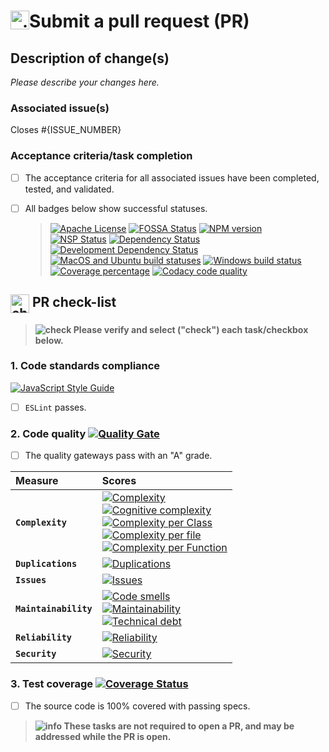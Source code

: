 # <img align="top" alt="git-pull-request" height="30" width="30" src="https://cdnjs.cloudflare.com/ajax/libs/octicons/4.4.0/svg/git-pull-request.svg">Submit a pull request (PR)

## Description of change(s)

_Please describe your changes here._

### Associated issue(s)

Closes #{ISSUE_NUMBER}

### Acceptance criteria/task completion

* [ ] The acceptance criteria for all associated issues have been completed, tested, and validated.
* [ ] All badges below show successful statuses.

  > [![Apache License][license-image]][license-url] [![FOSSA Status][fossa-image]][fossa-url] [![NPM version][npm-image]][npm-url]<br>[![NSP Status][nsp-image]][nsp-url] [![Dependency Status][daviddm-image]][daviddm-url] [![Development Dependency Status][daviddm-dev-image]][daviddm-dev-url]<br> [![MacOS and Ubuntu build statuses][travis-image]][travis-url] [![Windows build status][appveyor-image]][appveyor-url] [![Coverage percentage][coveralls-image]][coveralls-url] [![Codacy code quality][codacy-image]][codacy-url]

## <img align="top" alt="checklist" height="30" width="30" src="https://cdnjs.cloudflare.com/ajax/libs/octicons/4.4.0/svg/checklist.svg"> PR check-list

> **![check][icon-octicon-check] Please verify and select ("check") each task/checkbox below.**

### 1. Code standards compliance

[![JavaScript Style Guide](https://cdn.rawgit.com/feross/standard/master/badge.svg)](https://github.com/feross/standard)

* [ ] `ESLint` passes.

### 2. Code quality [![Quality Gate][sonar-gate-img]][sonar-gate-url]

* [ ] The quality gateways pass with an "A" grade.

| Measure               | Scores                                                                                                                                                                                                                                                                                                                                                                                                   |
| :-------------------- | :------------------------------------------------------------------------------------------------------------------------------------------------------------------------------------------------------------------------------------------------------------------------------------------------------------------------------------------------------------------------------------------------------- |
| **`Complexity`**      | [![Complexity][sonar-complexity-img]][sonar-complexity-url]<br>[![Cognitive complexity][sonar-cognitive-img]][sonar-cognitive-url]<br>[![Complexity per Class][sonar-complexity-class-img]][sonar-complexity-class-img]<br>[![Complexity per file][sonar-complexity-file-img]][sonar-complexity-file-img] <br>[![Complexity per Function][sonar-complexity-function-img]][sonar-complexity-function-url] |
| **`Duplications`**    | [![Duplications][sonar-duplications-img]][sonar-duplications-url]                                                                                                                                                                                                                                                                                                                                        |
| **`Issues`**          | [![Issues][sonar-issues-img]][sonar-issues-url]                                                                                                                                                                                                                                                                                                                                                          |
| **`Maintainability`** | [![Code smells][sonar-code-smells-img]][sonar-code-smells-url]<br>[![Maintainability][sonar-maintainability-img]][sonar-maintainability-url]<br>[![Technical debt][sonar-tech-debt-img]][sonar-tech-debt-url]                                                                                                                                                                                            |
| **`Reliability`**     | [![Reliability][sonar-reliability-img]][sonar-reliability-url]                                                                                                                                                                                                                                                                                                                                           |
| **`Security`**        | [![Security][sonar-security-img]][sonar-security-url]                                                                                                                                                                                                                                                                                                                                                    |

### 3. Test coverage [![Coverage Status][coveralls-image]][coveralls-url]

* [ ] The source code is 100% covered with passing specs.

> **![info][icon-octicon-info] These tasks are not required to open a PR, and may be addressed while the PR is open.**

[icon-octicon-check]: https://cdnjs.cloudflare.com/ajax/libs/octicons/4.4.0/svg/check.svg
[icon-octicon-info]: https://cdnjs.cloudflare.com/ajax/libs/octicons/4.4.0/svg/info.svg
[appveyor-image]: https://img.shields.io/appveyor/ci/democracy-ia/govinfo-link-js.svg?style=flat-square&logo=appveyor&label=windows%20build
[appveyor-url]: https://ci.appveyor.com/project/democracy-ia/govinfo-link-js
[codacy-coverage-image]: https://img.shields.io/codacy/coverage/b3ac6aaaa3cf41d0897959c1e5d732a3.svg?style=flat-square
[codacy-image]: https://img.shields.io/codacy/grade/b3ac6aaaa3cf41d0897959c1e5d732a3.svg?style=flat-square
[codacy-url]: https://www.codacy.com/app/greg_7/govinfo-link-js?utm_source=github.com&utm_medium=referral&utm_content=democracy-ia/govinfo-link-js&utm_campaign=Badge_Grade
[coveralls-image]: https://img.shields.io/coveralls/github/democracy-ia/govinfo-link-js/master.svg
[coveralls-url]: https://coveralls.io/r/democracy-ia/govinfo-link-js
[daviddm-dev-image]: https://david-dm.org/democracy-ia/govinfo-link-js/dev-status.svg?theme=shields.io&style=flat-square
[daviddm-dev-url]: https://david-dm.org/democracy-ia/govinfo-link-js?type=dev
[daviddm-image]: https://david-dm.org/democracy-ia/govinfo-link-js.svg?theme=shields.io&style=flat-square
[daviddm-url]: https://david-dm.org/democracy-ia/govinfo-link-js
[fossa-image]: https://app.fossa.io/api/projects/git%2Bgithub.com%2Fdemocracy-ia%2Fgovinfo-link-js.svg?type=shield&style=flat-square
[fossa-url]: https://app.fossa.io/projects/git%2Bgithub.com%2Fdemocracy-ia%2Fgovinfo-link-js?ref=badge_shield
[license-image]: https://img.shields.io/badge/license-Apache%202.0-blue.svg?style=flat-square
[license-url]: http://www.apache.org/licenses/LICENSE-2.0
[notice-url]: https://app.fossa.io/reports/07123904-7d26-40a6-b6af-c74e82a53789
[npm-image]: https://badge.fury.io/js/govinfo-link-js.svg?style=flat-square
[npm-url]: https://npmjs.org/package/govinfo-link-js
[npms-image]: https://badges.npms.io/govinfo-link-js.svg?style=flat-square
[npms-url]: https://npms.io/search?q=govinfo-link-js
[nsp-image]: https://nodesecurity.io/orgs/democracy-ia/projects/cd614e9c-1458-438a-92ba-b7579052e1c8/badge
[nsp-url]: https://nodesecurity.io/orgs/democracy-ia/projects/cd614e9c-1458-438a-92ba-b7579052e1c8
[travis-image]: https://img.shields.io/travis/democracy-ia/govinfo-link-js.svg?branch=master&style=flat-square&label=macOS%20%7C%20ubuntu%20builds&logo=travis
[travis-url]: https://travis-ci.org/democracy-ia/govinfo-link-js
[sonar-code-smells-img]: http://sonarcloud.io/api/badges/measure?key=democracy-ia-govinfo-link-js&metric=code_smells
[sonar-code-smells-url]: https://sonarcloud.io/component_measures/metric/code_smells/list?id=democracy-ia-govinfo-link-js&metric=code_smells
[sonar-cognitive-img]: http://sonarcloud.io/api/badges/measure?key=democracy-ia-govinfo-link-js&metric=cognitive_complexity
[sonar-cognitive-url]: https://sonarcloud.io/component_measures/metric/cognitive_complexity/list?id=democracy-ia-govinfo-link-js&metric=cognitive_complexity
[sonar-complexity-img]: http://sonarcloud.io/api/badges/measure?key=democracy-ia-govinfo-link-js&metric=complexity
[sonar-complexity-url]: https://sonarcloud.io/component_measures?id=democracy-ia-govinfo-link-js&metric=complexity
[sonar-complexity-function-img]: http://sonarcloud.io/api/badges/measure?key=democracy-ia-govinfo-link-js&metric=function_complexity
[sonar-complexity-function-url]: https://sonarcloud.io/component_measures?id=democracy-ia-govinfo-link-js&metric=function_complexity
[sonar-complexity-file-img]: http://sonarcloud.io/api/badges/measure?key=democracy-ia-govinfo-link-js&metric=file_complexity
[sonar-complexity-file-url]: https://sonarcloud.io/component_measures?id=democracy-ia-govinfo-link-js&metric=file_complexity
[sonar-complexity-class-img]: http://sonarcloud.io/api/badges/measure?key=democracy-ia-govinfo-link-js&metric=class_complexity
[sonar-complexity-class-url]: https://sonarcloud.io/component_measures?id=democracy-ia-govinfo-link-js&metric=class_complexity
[sonar-coverage-img]: http://sonarcloud.io/api/badges/measure?key=democracy-ia-govinfo-link-js&metric=coverage
[sonar-coverage-url]: https://sonarcloud.io/component_measures?id=democracy-ia-govinfo-link-js&metric=coverage
[sonar-duplications-img]: http://sonarcloud.io/api/badges/measure?key=democracy-ia-govinfo-link-js&metric=duplicated_line_density
[sonar-duplications-url]: https://sonarcloud.io/component_measures?id=democracy-ia-govinfo-link-js&metric=duplicated_lines_density
[sonar-gate-img]: http://sonarcloud.io/api/badges/gate?key=democracy-ia-govinfo-link-js
[sonar-gate-url]: https://sonarcloud.io/dashboard?id=democracy-ia-govinfo-link-js
[sonar-issues-img]: http://sonarcloud.io/api/badges/measure?key=democracy-ia-govinfo-link-js&metric=blocker_violations
[sonar-issues-url]: https://sonarcloud.io/component_measures?id=democracy-ia-govinfo-link-js&metric=violations
[sonar-maintainability-img]: http://sonarcloud.io/api/badges/measure?key=democracy-ia-govinfo-link-js&metric=new_maintainability_rating
[sonar-maintainability-url]: https://sonarcloud.io/component_measures?id=democracy-ia-govinfo-link-js&metric=new_maintainability_rating
[sonar-reliability-img]: http://sonarcloud.io/api/badges/measure?key=democracy-ia-govinfo-link-js&metric=new_reliability_rating
[sonar-reliability-url]: https://sonarcloud.io/component_measures?id=democracy-ia-govinfo-link-js&metric=new_reliability_rating
[sonar-security-img]: http://sonarcloud.io/api/badges/measure?key=democracy-ia-govinfo-link-js&metric=vulnerabilities
[sonar-security-url]: https://sonarcloud.io/component_measures?id=democracy-ia-govinfo-link-js&metric=vulnerabilities
[sonar-tech-debt-img]: https://sonarcloud.io/api/badges/measure?key=democracy-ia-govinfo-link-js&metric=sqale_debt_ratio
[sonar-tech-debt-url]: https://sonarcloud.io/component_measures/metric/sqale_index/list?id=democracy-ia-govinfo-link-js&metric=sqale_debt_ratio
